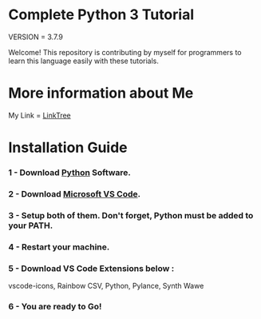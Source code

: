 # Complete Python 3 Tutorial

VERSION = 3.7.9

Welcome! This repository is contributing by myself for programmers to learn this language easily with these tutorials.

# More information about Me

My Link = [LinkTree](https://linktr.ee/Weinoose)

# Installation Guide

### 1 - Download [Python](https://www.python.org) Software.

### 2 - Download [Microsoft VS Code](https://code.visualstudio.com/download).

### 3 - Setup both of them. Don't forget, Python must be added to your PATH.

### 4 - Restart your machine.

### 5 - Download VS Code Extensions below : 
vscode-icons, Rainbow CSV, Python, Pylance, Synth Wawe

### 6 - You are ready to Go!
